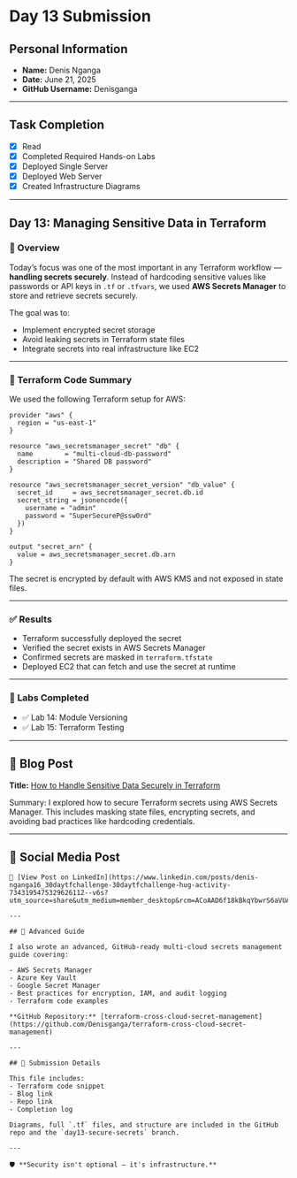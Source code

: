 # Day 13 Submission

## Personal Information
- **Name:** Denis Nganga  
- **Date:** June 21, 2025  
- **GitHub Username:** Denisganga

---

## Task Completion
- [x] Read  
- [x] Completed Required Hands-on Labs  
- [x] Deployed Single Server  
- [x] Deployed Web Server  
- [x] Created Infrastructure Diagrams  

---

## Day 13: Managing Sensitive Data in Terraform

### 📖 Overview

Today’s focus was one of the most important in any Terraform workflow — **handling secrets securely**. Instead of hardcoding sensitive values like passwords or API keys in `.tf` or `.tfvars`, we used **AWS Secrets Manager** to store and retrieve secrets securely.

The goal was to:  
- Implement encrypted secret storage  
- Avoid leaking secrets in Terraform state files  
- Integrate secrets into real infrastructure like EC2  

---

### 🧪 Terraform Code Summary

We used the following Terraform setup for AWS:

```hcl
provider "aws" {
  region = "us-east-1"
}

resource "aws_secretsmanager_secret" "db" {
  name        = "multi-cloud-db-password"
  description = "Shared DB password"
}

resource "aws_secretsmanager_secret_version" "db_value" {
  secret_id     = aws_secretsmanager_secret.db.id
  secret_string = jsonencode({
    username = "admin"
    password = "SuperSecureP@ssw0rd"
  })
}

output "secret_arn" {
  value = aws_secretsmanager_secret.db.arn
}
```

The secret is encrypted by default with AWS KMS and not exposed in state files.

---

### ✅ Results

- Terraform successfully deployed the secret  
- Verified the secret exists in AWS Secrets Manager  
- Confirmed secrets are masked in `terraform.tfstate`  
- Deployed EC2 that can fetch and use the secret at runtime  

---

### 🧠 Labs Completed

- ✅ Lab 14: Module Versioning  
- ✅ Lab 15: Terraform Testing  

---

## 📝 Blog Post

**Title:** [How to Handle Sensitive Data Securely in Terraform](https://medium.com/@denisnganga16/how-to-handle-sensitive-data-securely-in-terraform-0b34559247af)

Summary: I explored how to secure Terraform secrets using AWS Secrets Manager. This includes masking state files, encrypting secrets, and avoiding bad practices like hardcoding credentials.

---

## 🔗 Social Media Post

```
🔗 [View Post on LinkedIn](https://www.linkedin.com/posts/denis-nganga16_30daytfchallenge-30daytfchallenge-hug-activity-7343195475329626112--v6s?utm_source=share&utm_medium=member_desktop&rcm=ACoAAD6f18kBkqYbwrS6aVUAbqFNTkKbSj8rzzk)```

---

## 📘 Advanced Guide

I also wrote an advanced, GitHub-ready multi-cloud secrets management guide covering:

- AWS Secrets Manager  
- Azure Key Vault  
- Google Secret Manager  
- Best practices for encryption, IAM, and audit logging  
- Terraform code examples

**GitHub Repository:** [terraform-cross-cloud-secret-management](https://github.com/Denisganga/terraform-cross-cloud-secret-management)

---

## 📁 Submission Details

This file includes:  
- Terraform code snippet  
- Blog link  
- Repo link  
- Completion log  

Diagrams, full `.tf` files, and structure are included in the GitHub repo and the `day13-secure-secrets` branch.

---

🛡️ **Security isn't optional — it's infrastructure.**
